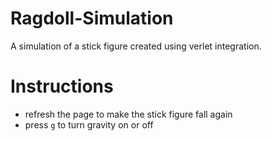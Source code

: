 # Ragdoll-Simulation
A simulation of a stick figure created using verlet integration.

# Instructions
- refresh the page to make the stick figure fall again
- press `g` to turn gravity on or off 
